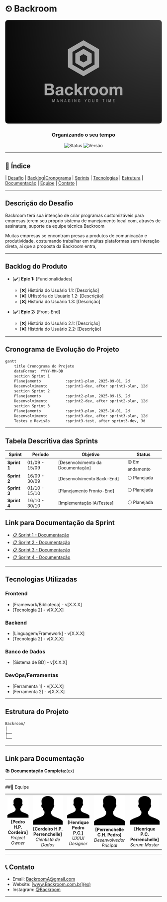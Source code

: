 
# ⏲ Backroom

<div align="center">
  <img src="https://github.com/CordeiroGente/Imagens/blob/main/Logo%20Completo%20Backroom.png?raw=true" width="600px">
  
  ### Organizando o seu tempo
  
  ![Status](https://img.shields.io/badge/status-em%20desenvolvimento-yellow)
  ![Versão](https://img.shields.io/badge/versão-0.0.1-brightgreen)
</div>

---

## 📑 Índice

| [Desafio](#descrição-do-desafio) | [Backlog](#backlog-do-produto)|[Cronograma](#cronograma-de-evolução-do-projeto) | [Sprints](#tabela-descritiva-das-sprints) | [Tecnologias](#tecnologias-utilizadas) | [Estrutura](#estrutura-do-projeto) | [Documentação](#link-para-documentação) | [Equipe](#-Equipe) | [Contato](#-Contato) |

---

## Descrição do Desafio

Backroom terá sua intenção de criar programas customizáveis para empresas terem seu próprio sistema de manejamento local com, através de assinatura, suporte da equipe técnica Backroom

Muitas empresas se encontram presas a produtos de comunicação e produtividade, costumando trabalhar em muitas plataformas sem interação direta, aí que a proposta da Backroom entra,

---

## Backlog do Produto

- [✔️] **Epic 1:** [Funcionalidades]
  - [❌] História do Usuário 1.1: [Descrição]
  - [❌] UHistória do Usuário 1.2: [Descrição]
  - [❌] História do Usuário 1.3: [Descrição]

- [✔️] **Epic 2:** [Front-End]
  - [❌] História do Usuário 2.1: [Descrição]
  - [❌] História do Usuário 2.2: [Descrição]

---

## Cronograma de Evolução do Projeto

```mermaid
gantt
    title Cronograma do Projeto
    dateFormat  YYYY-MM-DD
    section Sprint 1
    Planejamento           :sprint1-plan, 2025-09-01, 2d
    Desenvolvimento        :sprint1-dev, after sprint1-plan, 12d
    section Sprint 2
    Planejamento           :sprint2-plan, 2025-09-16, 2d
    Desenvolvimento        :sprint2-dev, after sprint2-plan, 12d
    section Sprint 3
    Planejamento           :sprint3-plan, 2025-10-01, 2d
    Desenvolvimento        :sprint3-dev, after sprint3-plan, 12d
    Testes e Revisão       :sprint3-test, after sprint3-dev, 3d
```

---

## Tabela Descritiva das Sprints

| Sprint | Período | Objetivo | Status |
|--------|---------|----------|--------|
| **Sprint 1** | 01/09 - 15/09 | [Desenvolvimento da Documentação] | 🟡 Em andamento |
| **Sprint 2** | 16/09 - 30/09 | [Desenvolvimento Back-End] | ⚪ Planejada |
| **Sprint 3** | 01/10 - 15/10 | [Planejamento Fronto-End] | ⚪ Planejada |
| **Sprint 4** | 16/10 - 30/10 | [Implementação IA/Testes] | ⚪ Planejada |

## Link para Documentação da Sprint

- [📋 Sprint 1 - Documentação](link)
- [📋 Sprint 2 - Documentação](link)
- [📋 Sprint 3 - Documentação](link)
- [📋 Sprint 4 - Documentação](link)

---

## Tecnologias Utilizadas


### Frontend
- [Framework/Biblioteca] - v[X.X.X]
- [Tecnologia 2] - v[X.X.X]

### Backend
- [Linguagem/Framework] - v[X.X.X]
- [Tecnologia 2] - v[X.X.X]

### Banco de Dados
- [Sistema de BD] - v[X.X.X]

### DevOps/Ferramentas
- [Ferramenta 1] - v[X.X.X]
- [Ferramenta 2] - v[X.X.X]

---

## Estrutura do Projeto

```
Backroom/
│
├──                   
└──            
```

---

## Link para Documentação

📚 **Documentação Completa:**(ex)

---

##👥 Equipe

<div align="center">
  <table>
    <tr>
      <td align="center"><img src="https://github.com/CordeiroGente/Imagens/blob/main/Bust%20icon.png?raw=true" width="100px;" alt="Foto do Project Owner"><br /><b>[Pedro H.P. Cordeiro]</b><br /><i>Project Owner</i></td>
      <td align="center"><img src="https://github.com/CordeiroGente/Imagens/blob/main/Bust%20icon.png?raw=true" width="100px;" alt="Foto do Cientista de Dados"><br /><b>[Cordeiro H.P. Perrenchelle]</b><br /><i>Cientista de Dados</i></td>
      <td align="center"><img src="https://github.com/CordeiroGente/Imagens/blob/main/Bust%20icon.png?raw=true" width="100px;" alt="Foto do Designer"><br /><b>[Henrique Pedro P.C.]</b><br /><i>UX/UI Designer</i></td>
      <td align="center"><img src="https://github.com/CordeiroGente/Imagens/blob/main/Bust%20icon.png?raw=true" width="100px;" alt="Foto do Desenvolvedor"><br /><b>[Perrenchelle C.H. Pedro]</b><br /><i>Desenvolvedor Pricipal</i></td>
      <td align="center"><img src="https://github.com/CordeiroGente/Imagens/blob/main/Bust%20icon.png?raw=true" width="100px;" alt="Foto do Scrum Master"><br /><b>[Henrique P.C. Perrenchelle]</b><br /><i>Scrum Master</i></td>
    </tr>
  </table>
</div>

---

## 📞 Contato

- Email: BackroomA@gmail.com
- Website: [www.Backroom.com.br](ex)
- Instagram: [@Backroom](ex)

---
